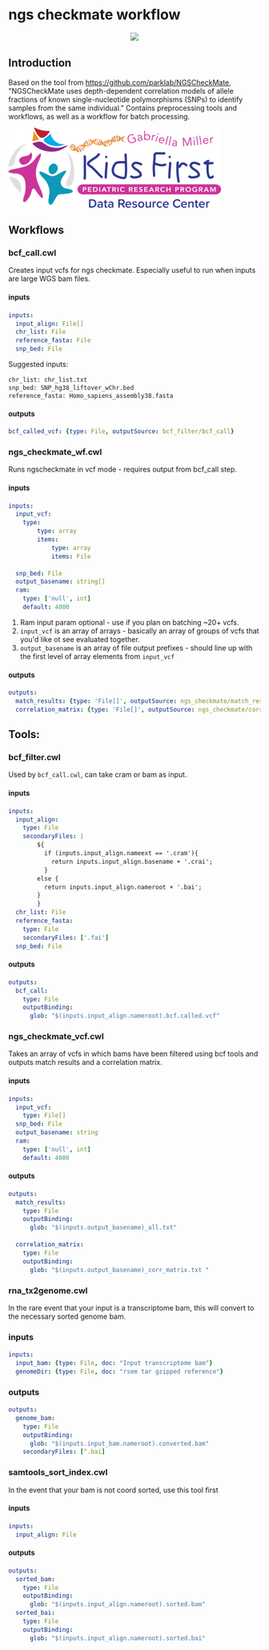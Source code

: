 # ngs checkmate workflow

<p align="center">
  <a href="https://github.com/kids-first/ngs_checkmate_wf/blob/master/LICENSE"><img src="https://img.shields.io/github/license/kids-first/kf-template-repo.svg?style=for-the-badge"></a>
</p>

## Introduction
Based on the tool from https://github.com/parklab/NGSCheckMate, "NGSCheckMate uses depth-dependent correlation models of allele fractions of known single-nucleotide polymorphisms (SNPs) to identify samples from the same individual." Contains preprocessing tools and workflows, as well as a workflow for batch processing.

![data service logo](https://github.com/d3b-center/d3b-research-workflows/raw/master/doc/kfdrc-logo-sm.png)

## Workflows

### bcf_call.cwl
Creates input vcfs for ngs checkmate. Especially useful to run when inputs are large WGS bam files.

#### inputs
```yaml
inputs:
  input_align: File[]
  chr_list: File
  reference_fasta: File
  snp_bed: File
```
Suggested inputs:
```text
chr_list: chr_list.txt
snp_bed: SNP_hg38_liftover_wChr.bed
reference_fasta: Homo_sapiens_assembly38.fasta
```
#### outputs
```yaml
bcf_called_vcf: {type: File, outputSource: bcf_filter/bcf_call}
```

### ngs_checkmate_wf.cwl
Runs ngscheckmate in vcf mode - requires output from bcf_call step.

#### inputs
```yaml
inputs:
  input_vcf:
    type:
        type: array
        items:
            type: array
            items: File
  
  snp_bed: File
  output_basename: string[]
  ram: 
    type: ['null', int]
    default: 4000
```
1) Ram input param optional - use if you plan on batching ~20+ vcfs.
2) `input_vcf` is an array of arrays - basically an array of groups of vcfs that you'd like ot see evaluated together.
3) `output_basename` is an array of file output prefixes - should line up with the first level of array elements from `input_vcf`

#### outputs
```yaml
outputs:
  match_results: {type: 'File[]', outputSource: ngs_checkmate/match_results}
  correlation_matrix: {type: 'File[]', outputSource: ngs_checkmate/correlation_matrix}
```

## Tools:

### bcf_filter.cwl
Used by `bcf_call.cwl`, can take cram or bam as input.

#### inputs
```yaml
inputs:
  input_align:
    type: File
    secondaryFiles: |
        ${
          if (inputs.input_align.nameext == '.cram'){
            return inputs.input_align.basename + '.crai';
          }
        else {
          return inputs.input_align.nameroot + '.bai';
        }
        }
  chr_list: File
  reference_fasta:
    type: File
    secondaryFiles: ['.fai']
  snp_bed: File
```

#### outputs
```yaml
outputs:
  bcf_call:
    type: File
    outputBinding:
      glob: "$(inputs.input_align.nameroot).bcf.called.vcf"
```

### ngs_checkmate_vcf.cwl
Takes an array of vcfs in which bams have been filtered using bcf tools and outputs match results and a correlation matrix.

#### inputs
```yaml
inputs:
  input_vcf:
    type: File[]
  snp_bed: File
  output_basename: string
  ram:
    type: ['null', int]
    default: 4000
```
#### outputs
```yaml
outputs:
  match_results:
    type: File
    outputBinding:
      glob: "$(inputs.output_basename)_all.txt"

  correlation_matrix:
    type: File
    outputBinding:
      glob: "$(inputs.output_basename)_corr_matrix.txt "
```

### rna_tx2genome.cwl
In the rare event that your input is a transcriptome bam, this will convert to the necessary sorted genome bam.
### inputs
```yaml
inputs:
  input_bam: {type: File, doc: "Input transcriptome bam"}
  genomeDir: {type: File, doc: "rsem tar gzipped reference"}
```
### outputs
```yaml
outputs:
  genome_bam:
    type: File
    outputBinding:
      glob: "$(inputs.input_bam.nameroot).converted.bam"
    secondaryFiles: [^.bai]
```

### samtools_sort_index.cwl
In the event that your bam is not coord sorted, use this tool first
#### inputs
```yaml
inputs:
  input_align: File
```

#### outputs
```yaml
outputs:
  sorted_bam:
    type: File
    outputBinding:
      glob: "$(inputs.input_align.nameroot).sorted.bam"
  sorted_bai:
    type: File
    outputBinding:
      glob: "$(inputs.input_align.nameroot).sorted.bai"
```